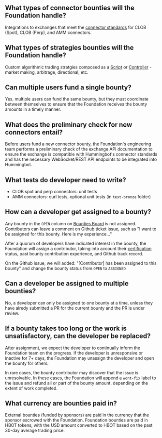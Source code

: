 ## What types of connector bounties will the Foundation handle?

Integrations to exchanges that meet the [connector standards](/exchanges/) for CLOB (Spot), CLOB (Perp), and AMM connectors.

## What types of strategies bounties will the Foundation handle?

Custom algorithmic trading stratgies composed as a [Script](/scripts) or [Controller](/v2-strategies/controllers/index.md) - market making, arbitrage, directional, etc.

## Can multiple users fund a single bounty?

Yes, multiple users can fund the same bounty, but they must coordinate between themselves to ensure that the Foundation receives the bounty amounts in a timely manner.

## What does the preliminary check for new connectors entail?

Before users fund a new connector bounty, the Foundation's engineering team performs a preliminary check of the exchange API documentation to ensure the exchange is compatible with Hummingbot's connector standards and has the necessary WebSocket/REST API endpoints to be integrated into Hummingbot.

## What tests do developer need to write?

- CLOB spot and perp connectors: unit tests
- AMM connectors: curl tests, optional unit tests (in `test-bronze` folder)

## How can a developer get assigned to a bounty?

Any bounty in the `OPEN` column on [Bounties Board](https://github.com/orgs/hummingbot/projects/7/views/1) is not assigned. Contributors can leave a comment on Github ticket issue, such as "I want to be assigned for this bounty. Here is my experience..."

After a quorum of developers have indicated interest in the bounty, the Foundation will assign a contributor, taking into account their [certification](/certification) status, past bounty contribution experience, and Github track record.

On the Github issue, we will added: "[Contributor] has been assigned to this bounty" and change the bounty status from `OPEN` to `ASSIGNED`

## Can a developer be assigned to multiple bounties?

No, a developer can only be assigned to one bounty at a time, unless they have alredy submitted a PR for the current bounty and the PR is under review.

## If a bounty takes too long or the work is unsatisfactory, can the developer be replaced?

After assignment, we expect the developer to continually inform the Foundation team on the progress. If the developer is unresponsive or inactive for 7+ days, the Foundation may unassign the developer and open the bounty for others.

In rare cases, the bounty contributor may discover that the issue is unresolvable. In these cases, the Foundation will append a `wont-fix` label to the issue and refund all or part of the bounty amount, depending on the extent of work completed.

## What currency are bounties paid in?

External bounties (funded by sponsors) are paid in the currency that the sponsor escrowed with the Foundation. Foundation bounties are paid in HBOT tokens, with the USD amount converted to HBOT based on the past 30-day average trading price.
